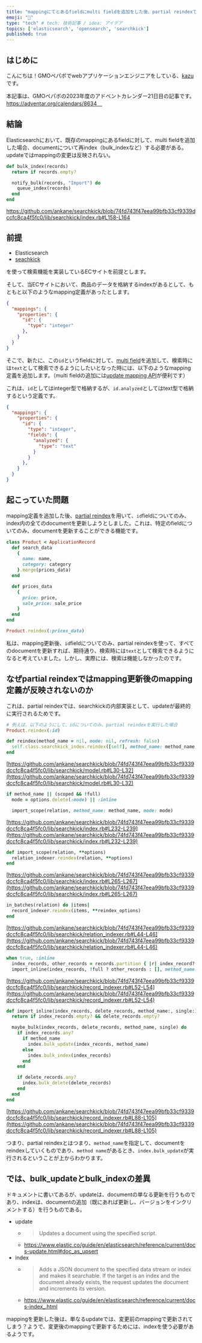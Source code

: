 ```yaml
---
title: "mappingにてとあるfieldにmulti fieldを追加をした後、partial reindexではなぜ期待する挙動が得られないか"
emoji: "🦁"
type: "tech" # tech: 技術記事 / idea: アイデア
topics: ['elasticsearch', 'opensearch', 'searchkick']
published: true
---
```


## はじめに
こんにちは！GMOペパボでwebアプリケーションエンジニアをしている、[kazu](https://twitter.com/kazuhitonakayam)です。

本記事は、GMOペパボの2023年度のアドベントカレンダー21日目の記事です。
https://adventar.org/calendars/8634　

## 結論
Elasticsearchにおいて、既存のmappingにあるfieldに対して、multi fieldを追加した場合、documentについて再index（bulk_indexなど）する必要がある。updateではmappingの変更は反映されない。

```ruby
def bulk_index(records)
  return if records.empty?

  notify_bulk(records, "Import") do
    queue_index(records)
  end
end
```
https://github.com/ankane/searchkick/blob/74fd743f47eea99bfb33cf9339dccfc8ca4f5fc0/lib/searchkick/index.rb#L158-L164

## 前提
- Elasticsearch
- [seachkick](https://github.com/ankane/searchkick)

を使って検索機能を実装しているECサイトを前提とします。

そして、当ECサイトにおいて、商品のデータを格納するindexがあるとして、もともと以下のようなmapping定義があったとします。

```json
{
  "mappings": {
    "properties": {
      "id": {
        "type": "integer"
      },
    }
  }
}
```

そこで、新たに、この`id`というfieldに対して、[multi field](https://www.elastic.co/guide/en/elasticsearch/reference/current/multi-fields.html)を追加して、検索時には`text`として検索できるようにしたいとなった時には、以下のようなmapping定義を追加します。（multi fieldの追加には[update mapping API](https://www.elastic.co/guide/en/elasticsearch/reference/current/indices-put-mapping.html)が便利です）

これは、`id`としてはinteger型で格納するが、`id.analyzed`としてはtext型で格納するという定義です。

```json
{
  "mappings": {
    "properties": {
      "id": {
        "type": "integer",
        "fields": {
          "analyzed": {
            "type": "text"
          }
        }
      },
    }
  }
}
```

## 起こっていた問題
mapping定義を追加した後、[partial reindex](https://github.com/ankane/searchkick?tab=readme-ov-file#partial-reindexing)を用いて、`id`fieldについてのみ、index内の全てのdocumentを更新しようとしました。これは、特定のfieldについてのみ、documentを更新することができる機能です。

```ruby
class Product < ApplicationRecord
  def search_data
    {
      name: name,
      category: category
    }.merge(prices_data)
  end

  def prices_data
    {
      price: price,
      sale_price: sale_price
    }
  end
end
```

```ruby
Product.reindex(:prices_data)
```

私は、mapping更新後、`id`fieldについてのみ、partial reindexを使って、すべてのdocumentを更新すれば、期待通り、検索時には`text`として検索できるようになると考えていました。しかし、実際には、検索は機能しなかったのです。

## なぜpartial reindexではmapping更新後のmapping定義が反映されないのか
これは、partial reindexでは、searchkickの内部実装として、updateが最終的に実行されるためです。

```ruby
# 例えば、以下のようにして、idについてのみ、partial reindexを実行した場合
Product.reindex(:id)
```

```ruby
def reindex(method_name = nil, mode: nil, refresh: false)
  self.class.searchkick_index.reindex([self], method_name: method_name, mode: mode, refresh: refresh, single: true)
end
```
[https://github.com/ankane/searchkick/blob/74fd743f47eea99bfb33cf9339dccfc8ca4f5fc0/lib/searchkick/model.rb#L30-L32](https://github.com/ankane/searchkick/blob/74fd743f47eea99bfb33cf9339dccfc8ca4f5fc0/lib/searchkick/model.rb#L30-L32)

```ruby
if method_name || (scoped && !full)
  mode = options.delete(:mode) || :inline

  import_scope(relation, method_name: method_name, mode: mode)
```
[https://github.com/ankane/searchkick/blob/74fd743f47eea99bfb33cf9339dccfc8ca4f5fc0/lib/searchkick/index.rb#L232-L239](https://github.com/ankane/searchkick/blob/74fd743f47eea99bfb33cf9339dccfc8ca4f5fc0/lib/searchkick/index.rb#L232-L239)

```ruby
def import_scope(relation, **options)
  relation_indexer.reindex(relation, **options)
end
```
[https://github.com/ankane/searchkick/blob/74fd743f47eea99bfb33cf9339dccfc8ca4f5fc0/lib/searchkick/index.rb#L265-L267](https://github.com/ankane/searchkick/blob/74fd743f47eea99bfb33cf9339dccfc8ca4f5fc0/lib/searchkick/index.rb#L265-L267)

```ruby
in_batches(relation) do |items|
  record_indexer.reindex(items, **reindex_options)
end
```
[https://github.com/ankane/searchkick/blob/74fd743f47eea99bfb33cf9339dccfc8ca4f5fc0/lib/searchkick/relation_indexer.rb#L44-L46](https://github.com/ankane/searchkick/blob/74fd743f47eea99bfb33cf9339dccfc8ca4f5fc0/lib/searchkick/relation_indexer.rb#L44-L46)


```ruby
when true, :inline
  index_records, other_records = records.partition { |r| index_record?(r) }
  import_inline(index_records, !full ? other_records : [], method_name: method_name, single: single)
```
[https://github.com/ankane/searchkick/blob/74fd743f47eea99bfb33cf9339dccfc8ca4f5fc0/lib/searchkick/record_indexer.rb#L52-L54](https://github.com/ankane/searchkick/blob/74fd743f47eea99bfb33cf9339dccfc8ca4f5fc0/lib/searchkick/record_indexer.rb#L52-L54)


```ruby
def import_inline(index_records, delete_records, method_name:, single:)
  return if index_records.empty? && delete_records.empty?

  maybe_bulk(index_records, delete_records, method_name, single) do
    if index_records.any?
      if method_name
        index.bulk_update(index_records, method_name)
      else
        index.bulk_index(index_records)
      end
    end

    if delete_records.any?
      index.bulk_delete(delete_records)
    end
  end
end
```
[https://github.com/ankane/searchkick/blob/74fd743f47eea99bfb33cf9339dccfc8ca4f5fc0/lib/searchkick/record_indexer.rb#L88-L105](https://github.com/ankane/searchkick/blob/74fd743f47eea99bfb33cf9339dccfc8ca4f5fc0/lib/searchkick/record_indexer.rb#L88-L105)

つまり、partial reindexとはつまり、`method_name`を指定して、documentをreindexしていくものであり、`method name`があるとき、`index.bulk_update`が実行されるということが上からわかります。

## では、bulk_updateとbulk_indexの差異
ドキュメントに書いてあるが、updateは、documentの単なる更新を行うものであり、indexは、documentの追加（既にあれば更新し、バージョンをインクリメントする）を行うものである。

- update
  - > Updates a document using the specified script.
  - https://www.elastic.co/guide/en/elasticsearch/reference/current/docs-update.html#doc_as_upsert
- index
  - > Adds a JSON document to the specified data stream or index and makes it searchable. If the target is an index and the document already exists, the request updates the document and increments its version.
  - https://www.elastic.co/guide/en/elasticsearch/reference/current/docs-index_.html

mappingを更新した後は、単なるupdateでは、変更前のmappingで更新されてしまう？ようで、変更後のmappingで更新するためには、indexを使う必要があるようです。
